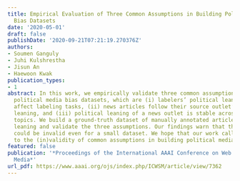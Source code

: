 ```yaml
---
title: Empirical Evaluation of Three Common Assumptions in Building Political Media
  Bias Datasets
date: '2020-05-01'
draft: false
publishDate: '2020-09-21T07:21:19.270376Z'
authors:
- Soumen Ganguly
- Juhi Kulshrestha
- Jisun An
- Haewoon Kwak
publication_types:
- 1
abstract: In this work, we empirically validate three common assumptions in building
  political media bias datasets, which are (i) labelers’ political leanings do not
  affect labeling tasks, (ii) news articles follow their source outlet’s political
  leaning, and (iii) political leaning of a news outlet is stable across different
  topics. We build a ground-truth dataset of manually annotated article-level political
  leaning and validate the three assumptions. Our findings warn that the three assumptions
  could be invalid even for a small dataset. We hope that our work calls attention
  to the (in)validity of common assumptions in building political media bias datasets.
featured: false
publication: '*Proceedings of the International AAAI Conference on Web and Social
  Media*'
url_pdf: https://www.aaai.org/ojs/index.php/ICWSM/article/view/7362
---
```



